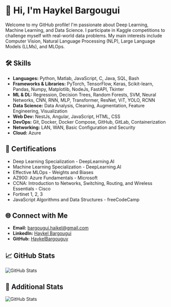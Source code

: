 # 👋 Hi, I'm Haykel Bargougui

Welcome to my GitHub profile! I'm passionate about Deep Learning, Machine Learning, and Data Science. I participate in Kaggle competitions to challenge myself with real-world data problems. My main interests include Computer Vision, Natural Language Processing (NLP), Large Language Models (LLMs), and MLOps.

## 🛠️ Skills
- **Languages:** Python, Matlab, JavaScript, C, Java, SQL, Bash
- **Frameworks & Libraries:** PyTorch, TensorFlow, Keras, Scikit-learn, Pandas, Numpy, Matplotlib, NodeJs, FastAPI, Tkinter
- **ML & DL:** Regression, Decision Trees, Random Forests, SVM, Neural Networks, CNN, RNN, MLP, Transformer, ResNet, ViT, YOLO, RCNN
- **Data Science:** Data Analysis, Cleaning, Augmentation, Feature Engineering, Visualization
- **Web Dev:** NestJs, Angular, JavaScript, HTML, CSS
- **DevOps:** Git, Docker, Docker Compose, GitHub, GitLab, Containerization
- **Networking:** LAN, WAN, Basic Configuration and Security
- **Cloud:** Azure

## 📜 Certifications
- Deep Learning Specialization - DeepLearning.AI
- Machine Learning Specialization - DeepLearning.AI
- Effective MLOps - Weights and Biases
- AZ900: Azure Fundamentals - Microsoft
- CCNA: Introduction to Networks, Switching, Routing, and Wireless Essentials - Cisco
- Fortinet 1, 2, 3
- JavaScript Algorithms and Data Structures - freeCodeCamp

## 🌐 Connect with Me
- **Email:** [bargougui.haikel@gmail.com](mailto:bargougui.haikel@gmail.com)
- **LinkedIn:** [Haykel Bargougui](https://www.linkedin.com/in/haykel-bargougui-63bbb1245/)
- **GitHub:** [HaykelBargouguy](https://github.com/HaykelBargouguy)

## 📈 GitHub Stats
![GitHub Stats](https://github-readme-stats.vercel.app/api?username=HaykelBargouguy&show_icons=true)

## 🔢 Additional Stats
![GitHub Stats](https://github-readme-stats.vercel.app/api?username=HaykelBargouguy&show_icons=true&hide=contribs,prs)


